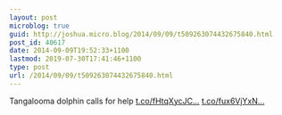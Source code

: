 ```yaml
---
layout: post
microblog: true
guid: http://joshua.micro.blog/2014/09/09/t509263074432675840.html
post_id: 40617
date: 2014-09-09T19:52:33+1100
lastmod: 2019-07-30T17:41:46+1100
type: post
url: /2014/09/09/t509263074432675840.html
---
```

Tangalooma dolphin calls for help [t.co/fHtqXycJC...](http://t.co/fHtqXycJCQ) [t.co/fux6VjYxN...](http://t.co/fux6VjYxNF)
